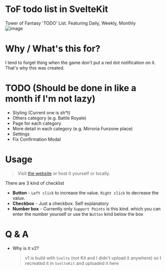 # ToF todo list in SvelteKit

Tower of Fantasy 'TODO' List. Featuring Daily, Weekly, Monthly  
![image](https://user-images.githubusercontent.com/76484203/221423482-2d55dc07-79dc-4196-817f-80e7a262e5a8.png)

# Why / What's this for?

I tend to forget thing when the game don't put a red dot notification on it. That's why this was created.

# TODO (Should be done in like a month if I'm not lazy)

- Styling (Current one is sh*t)
- Others category (e.g. Battle Royale)
- Page for each category
- More detail in each category (e.g. Mirroria Funzone place)
- Settings
- Fix Confirmation Modal

# Usage

> Visit [the website](https://www.kawaiiwaifu.ml) or host it yourself or locally.

There are 3 kind of checklist  
- **Button** - `Left click` to increase the value. `Right click` to decrease the value.
- **Checkbox** - Just a checkbox. Self explanatory
- **Number box** - Currently only `Support Points` is this kind. which you can enter the number yourself or use the `Button` kind below the box

# Q & A

- Why is it v2?
  > v1 is build with `Svelte` (not Kit and I didn't upload it anywhere) so I recreated it in `SvelteKit` and uploaded it here

